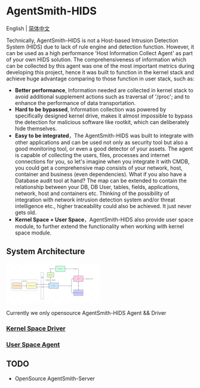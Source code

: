 # AgentSmith-HIDS

English | [简体中文](README-zh_CN.md)

Technically, AgentSmith-HIDS is not a Host-based Intrusion Detection System (HIDS) due to lack of rule engine and detection function. However, it can be used as a high performance 'Host Information Collect Agent' as part of your own HIDS solution.
The comprehensiveness of information which can be collected by this agent was one of the most important metrics during developing this project, hence it was built to function in the kernel stack and achieve huge advantage comparing to those function in user stack, such as:

* **Better performance**, Information needed are collected in kernel stack to avoid additional supplement actions such as traversal of '/proc'; and to enhance the performance of data transportation.
* **Hard to be bypassed**, Information collection was powered by specifically designed kernel drive, makes it almost impossible to bypass the detection for malicious software like rootkit, which can deliberately hide themselves.
* **Easy to be integrated**，The AgentSmith-HIDS was built to integrate with other applications and can be used not only as security tool but also a good monitoring tool, or even a good detector of your assets. The agent is capable of collecting the users, files, processes and internet connections for you, so let's imagine when you integrate it with CMDB, you could get a comprehensive map consists of your network, host, container and business (even dependencies). What if you also have a Database audit tool at hand? The map can be extended to contain the relationship between your DB, DB User, tables, fields, applications, network, host and containers etc. Thinking of the possibility of integration with network intrusion detection system and/or threat intelligence etc., higher traceability could also be achieved. It just never gets old.
* **Kernel Space + User Space**，AgentSmith-HIDS also provide user space module, to further extend the functionality when working with kernel space module.

## System Architecture

<img src="./AgentSmith-HIDS.png" width="50%" height="50%"/>

Currently we only opensource AgentSmith-HIDS Agent && Driver

### [Kernel Space Driver](https://github.com/bytedance/AgentSmith-HIDS/tree/main/driver)

### [User Space Agent](https://github.com/bytedance/AgentSmith-HIDS/tree/main/agent)

## TODO
* OpenSource AgentSmith-Server